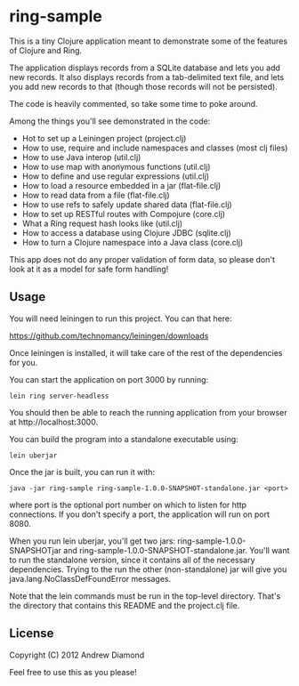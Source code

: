 # ring-sample

This is a tiny Clojure application meant to demonstrate some of the features
of Clojure and Ring. 

The application displays records from a SQLite database and lets you add new
records. It also displays records from a tab-delimited text file, and lets
you add new records to that (though those records will not be persisted).

The code is heavily commented, so take some time to poke around.

Among the things you'll see demonstrated in the code:

* Hot to set up a Leiningen project (project.clj)
* How to use, require and include namespaces and classes (most clj files)
* How to use Java interop (util.clj)
* How to use map with anonymous functions (util.clj)
* How to define and use regular expressions (util.clj)
* How to load a resource embedded in a jar (flat-file.clj)
* How to read data from a file (flat-file.clj)
* How to use refs to safely update shared data (flat-file.clj)
* How to set up RESTful routes with Compojure (core.clj)
* What a Ring request hash looks like (util.clj)
* How to access a database using Clojure JDBC (sqlite.clj)
* How to turn a Clojure namespace into a Java class (core.clj)

This app does not do any proper validation of form data, so please don't
look at it as a model for safe form handling!

## Usage

You will need leiningen to run this project. You can that here:

https://github.com/technomancy/leiningen/downloads

Once leiningen is installed, it will take care of the rest of the
dependencies for you.

You can start the application on port 3000 by running:

    lein ring server-headless

You should then be able to reach the running application from your 
browser at http://localhost:3000.

You can build the program into a standalone executable using:

    lein uberjar 

Once the jar is built, you can run it with:

    java -jar ring-sample ring-sample-1.0.0-SNAPSHOT-standalone.jar <port>

where port is the optional port number on which to listen for http connections.
If you don't specify a port, the application will run on port 8080.

When you run lein uberjar, you'll get two jars: 
ring-sample-1.0.0-SNAPSHOTjar and ring-sample-1.0.0-SNAPSHOT-standalone.jar.
You'll want to run the standalone version, since it contains all of the
necessary dependencies. Trying to the run the other (non-standalone) jar
will give you java.lang.NoClassDefFoundError messages.

Note that the lein commands must be run in the top-level directory. That's the
directory that contains this README and the project.clj file.

## License

Copyright (C) 2012 Andrew Diamond

Feel free to use this as you please!

